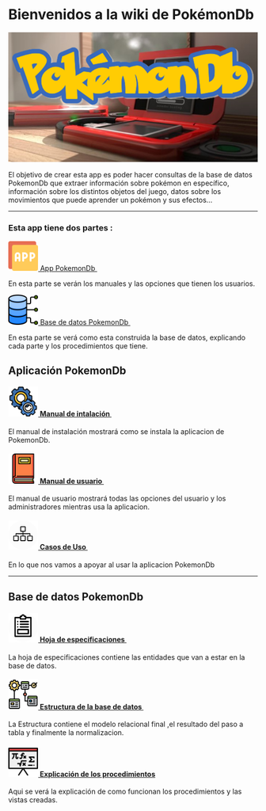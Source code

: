 # Bienvenidos a la wiki de  PokémonDb 

![POKEDEX](https://github.com/RubenGonz/PokemonDb/blob/main/Imagenes/Wiki/ImagenPrinicpal.png)

El objetivo de crear esta app es poder hacer consultas de la base de datos PokemonDb  que  extraer información  sobre  pokémon en específico, información sobre los distintos objetos del juego, datos sobre los movimientos que puede aprender un pokémon y sus efectos… 

***
 ### Esta app tiene dos partes :

[<img src="https://github.com/RubenGonz/PokemonDb/blob/main/Imagenes/Wiki/EnlaceAplicacion.png" width="12%"  > App PokemonDb <img/>](https://github.com/RubenGonz/PokemonDb/wiki/La-App-de-PokémonDb)

En esta parte se verán los manuales y las opciones que tienen los usuarios.

[<img src="https://github.com/RubenGonz/PokemonDb/blob/main/Imagenes/Wiki/EnlaceBaseDeDatos.png" width="12%"  > Base de datos PokemonDb <img/> ](https://github.com/RubenGonz/PokemonDb/wiki/PokemonDb-base-de-datos)

En esta parte se verá como esta construida la base de datos, explicando cada parte y los procedimientos que tiene.

## Aplicación PokemonDb 

 #### [<img src="https://github.com/RubenGonz/PokemonDb/blob/main/Imagenes/Wiki/ManualInstalacion.png" width="12%"  > Manual de intalación <img/>](https://github.com/RubenGonz/PokemonDb/wiki/Manual-de-intalacion) 

El manual de instalación mostrará como se instala la aplicacion de PokemonDb.

 #### [<img src="https://github.com/RubenGonz/PokemonDb/blob/main/Imagenes/Wiki/ManualUsuario.png" width="12%"  > Manual de usuario <img/>](https://github.com/RubenGonz/PokemonDb/wiki/Manual-del-Usuario)

El manual de usuario mostrará todas las opciones del usuario y los administradores mientras usa la aplicacion.
 
 #### [<img src="https://github.com/RubenGonz/PokemonDb/blob/main/Imagenes/Wiki/EnlaceCasosDeUso.png" width="12%"  > Casos de Uso <img/>](https://github.com/RubenGonz/PokemonDb/wiki/Caso-de-uso)

En lo que nos vamos a apoyar al usar la aplicacion PokemonDb

****

## Base de datos PokemonDb

   ####  [<img src="https://github.com/RubenGonz/PokemonDb/blob/main/Imagenes/Wiki/EnlaceEspecificaciones.png" width="12%"  > Hoja de especificaciones <img/>](https://github.com/RubenGonz/PokemonDb/wiki/Hoja-de-especificaciones) 

   La hoja de especificaciones contiene las entidades que van a estar en la base de datos.

   #### [<img src="https://github.com/RubenGonz/PokemonDb/blob/main/Imagenes/Wiki/EnlaceEstructuraBd.png" width="12%"  > Estructura de la base de datos <img/>](https://github.com/RubenGonz/PokemonDb/wiki/Estructura-de-la-base-de-datos)
 
   La Estructura contiene el modelo relacional final ,el resultado del paso a tabla y finalmente la normalizacion.

   #### [<img src="https://github.com/RubenGonz/PokemonDb/blob/main/Imagenes/Wiki/EnlaceProcedimientos.png" width="12%"  > Explicación de los procedimientos<img/>](https://github.com/RubenGonz/PokemonDb/wiki/Procedimientos)
 
   Aqui se verá la explicación de como funcionan los procedimientos y las  vistas creadas.
